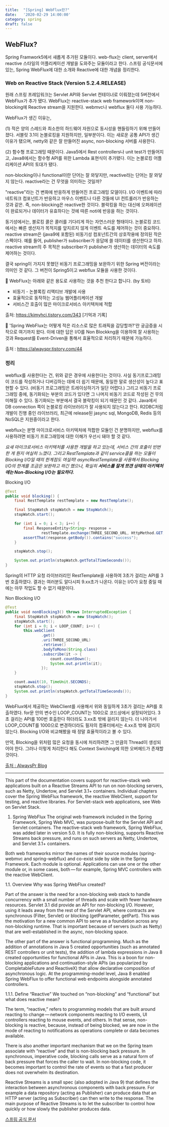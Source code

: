 ```yaml
---
title:  "[Spring] WebFlux란?"
date:   '2020-02-29 14:00:00'
category: spring
draft: false
---
```


## WebFlux?
Spring Framwork5에서 새롭게 추가된 모듈이다. web-flux는 client, server에서 reactive 스타일의 어플리케이션 개발을 도와주는 모듈이라고 한다.
스프링 공식문서에 있는, Spring WebFlux에 대한 소개와 Reactive에 대한 개념을 정리한다.

### Web on Reactive Stack (Version 5.2.4.RELEASE)

원래 스프링 프레임워크는 Servlet API와 Servlet 컨테이너로 이뤄졌는데 5버전에서 WebFlux가 추가 됐다. WebFlux는 reactive-stack web framework이며 non-blocking에 Reactive stream을 지원한다. webmvc나 webflux 둘다 사용 가능하다.

WebFlux가 생긴 이유는,

 (1) 적은 양의 스레드와 최소한의 하드웨어 자원으로 동시성을 핸들링하기 위해 만들어졌다. 서블릿 3.1이 논블로킹을 지원하지만, 일부분이다. 이는 새로운 공통 API가 생긴 이유가 됐으며, netty와 같은 잘 만들어진 async, non-blocking 서버를 사용한다.

 (2) 함수형 프로그래밍 때문이다. Java5에서 Rest controllers나 unit test가 만들어지고, Java8에서는 함수형 API를 위한 Lambda 표현식이 추가됐다. 이는 논블로킹 어플리케이션 API의 토대가 됐다.

non-blocking이나 functional이란 단어는 잘 와닿지만, reactive라는 단어는 잘 와닿지 않는다. reactive라는 건 무엇을 의미하는 것일까?

"reactive"라는 건 변화에 반응하게 만들어진 프로그래밍 모델이다. I/O 이벤트에 따라 네트워크 컴포넌트가 반응하고 마우스 이벤트나 다른 것들에 UI 컨트롤러가 반응하는 것과 같은. 즉, non-blocking은 reactive한 것이다. 블락킹을 하는 대신에 오퍼레이션이 완료되거나 데이터가 유효하다는 것에 따른 noti에 반응을 하는 것이다.

동기성에서는, 블로킹 콜은 콜러를 기다리게 하는 자연스러운 형태이다. 논블로킹 코드에서는 빠른 생산자가 목적지를 앞지르지 않게 이벤트 속도를 제어하는 것이 중요하다. reactive stream은 (java9에 포함된) 비동기성 컴포넌트간의 상호작용에 정의된 작은 스펙이다. 예를 들어, publisher가 subscriber가 응답에 쓸 데이터를 생산한다고 하자. reactive stream의 주 목적은 subscriber가 publisher가 생산하는 데이터의 속도를 제어하는 것이다.

결국 spring이 가지지 못했던 비동기 프로그래밍을 보완하기 위한 Spring 버전이라는 의미인 것 같다. 그 버전이 Spring5이고 webflux 모듈을 사용한 것이다.

🔆
WebFlux는 아래와 같은 용도로 사용하는 것을 추천 한다고 합니다. (by 토비)

- 비동기 - 논블록킹 리액티브 개발에 사용
- 효율적으로 동작하는 고성능 웹어플리케이션 개발
- 서비스간 호출이 많은 마이크로서비스 아키텍처에 적합

출처: https://kimyhcj.tistory.com/343 [기억과 기록]


🔆
'Spring WebFlux는 어떻게 적은 리소스로 많은 트래픽을 감당할까?'란 궁금증을 시작으로 여기까지 왔다. 이에 대한 답은 I/O를 Non Blockkng을 이용하여 잘 사용하는 것과 Request를 Event-Driven을 통해서 효율적으로 처리하기 때문에 가능하다.

출처 : https://alwayspr.tistory.com/44

### 정리
webflux를 사용한다는 건, 위와 같은 경우에 사용한다는 것이다. 사실 동기프로그래밍이 코드를 작성하거나 디버깅하는 데에 더 쉽기 때문에, 동일한 말로 생산성이 높다고 표현할 수 있다. (비동기 프로그래밍은 트레이싱하기가 일단 어렵다.) 그리고 비동기 프로그래밍 중에, 동기화되는 부분의 코드가 있다면 그 나머지 비동기 코드로 작성된 건 무의미해질 수 있다. 동기화되는 부분에서 결국 블락킹이 되기 때문인 것 같다. Java에서 DB connection 쪽이 논블로킹 라이브러리가 잘 사용되지 않는다고 한다. R2DBC처럼 개발이 진행 중인 라이브러리, 최근에 release된 jasync sql, MongoDB, Redis 등의 NoSQL은 지원중이라고 한다.

webflux는 분명 마이크로서비스 아키텍처에 적합한 모듈인 건 분명하지만, webflux를 사용하려면 비동기 프로그래밍에 대한 이해가 우선시 돼야 할 것 같다.

*요새 마이크로서비스 아키텍처를 사용한 개발을 하고 있는데, 서비스 간의 호출이 빈번한 게 뭔지 여실히 느꼈다. 그리고 RestTemplate과 같이 service콜을 하는 모듈이 Blocking I/O일 때의 한계점도 여실히! asyncRestTemplate을 사용해서 Blocking I/O의 한계를 조금은 보완하고 하긴 했으나, 확실히 **서비스를 잘게 쪼갠 상태의 아키텍처에는 Non-Blocking I/O는 필요하다.***

Blocking I/O
``` java
@Test
public void blocking() {
    final RestTemplate restTemplate = new RestTemplate();

    final StopWatch stopWatch = new StopWatch();
    stopWatch.start();

    for (int i = 0; i < 3; i++) {
        final ResponseEntity<String> response =
                restTemplate.exchange(THREE_SECOND_URL, HttpMethod.GET, HttpEntity.EMPTY, String.class);
        assertThat(response.getBody()).contains("success");
    }

    stopWatch.stop();

    System.out.println(stopWatch.getTotalTimeSeconds());
}
```
Spring의 HTTP 요청 라이브러리인 RestTemplate을 사용하여 3초가 걸리는 API를 3번 호출하였다. 결과는 여러분도 알다시피 9.xx초가 나온다. 이유는 I/O가 요청 중일 때에는 아무 작업도 할 수 없기 때문이다.

Non Blocking I/O
``` java
@Test
public void nonBlocking3() throws InterruptedException {
    final StopWatch stopWatch = new StopWatch();
    stopWatch.start();
    for (int i = 0; i < LOOP_COUNT; i++) {
        this.webClient
                .get()
                .uri(THREE_SECOND_URL)
                .retrieve()
                .bodyToMono(String.class)
                .subscribe(it -> {
                    count.countDown();
                    System.out.println(it);
                });
    }

    count.await(10, TimeUnit.SECONDS);
    stopWatch.stop();
    System.out.println(stopWatch.getTotalTimeSeconds());
}
```
WebFlux에서 제공하는 WebClient를 사용해서 위와 동일하게 3초가 걸리는 API를 호출하였다. for문 안의 변수인 LOOP_COUNT는 100으로 코드상에서 설정되어있다. 3초 걸리는 API를 100번 호출한다 하더라도 3.xx초 밖에 걸리지 않는다. 더 나아가서 LOOP_COUNT를 1000으로 변경하더라도 필자의 컴퓨터에서는 4.xx초 밖에 걸리지 않는다. Blocking I/O와 비교해봤을 때 정말 효율적이라고 볼 수 있다.

만약, Blocking을 위처럼 많은 요청을 동시에 처리하려면 그 만큼의 Thread이 생성되어야 한다. 그러나 이렇게 처리한다 해도 Context Swiching에 의한 오버헤드가 존재할 것이다.

[출처 : AlwaysPr Blog](https://alwayspr.tistory.com/44)

---


This part of the documentation covers support for reactive-stack web applications built on a Reactive Streams API to run on non-blocking servers, such as Netty, Undertow, and Servlet 3.1+ containers. Individual chapters cover the Spring WebFlux framework, the reactive WebClient, support for testing, and reactive libraries. For Servlet-stack web applications, see Web on Servlet Stack.

1. Spring WebFlux
The original web framework included in the Spring Framework, Spring Web MVC, was purpose-built for the Servlet API and Servlet containers. The reactive-stack web framework, Spring WebFlux, was added later in version 5.0. It is fully non-blocking, supports Reactive Streams back pressure, and runs on such servers as Netty, Undertow, and Servlet 3.1+ containers.

Both web frameworks mirror the names of their source modules (spring-webmvc and spring-webflux) and co-exist side by side in the Spring Framework. Each module is optional. Applications can use one or the other module or, in some cases, both — for example, Spring MVC controllers with the reactive WebClient.

1.1. Overview
Why was Spring WebFlux created?

Part of the answer is the need for a non-blocking web stack to handle concurrency with a small number of threads and scale with fewer hardware resources. Servlet 3.1 did provide an API for non-blocking I/O. However, using it leads away from the rest of the Servlet API, where contracts are synchronous (Filter, Servlet) or blocking (getParameter, getPart). This was the motivation for a new common API to serve as a foundation across any non-blocking runtime. That is important because of servers (such as Netty) that are well-established in the async, non-blocking space.

The other part of the answer is functional programming. Much as the addition of annotations in Java 5 created opportunities (such as annotated REST controllers or unit tests), the addition of lambda expressions in Java 8 created opportunities for functional APIs in Java. This is a boon for non-blocking applications and continuation-style APIs (as popularized by CompletableFuture and ReactiveX) that allow declarative composition of asynchronous logic. At the programming-model level, Java 8 enabled Spring WebFlux to offer functional web endpoints alongside annotated controllers.

1.1.1. Define “Reactive”
We touched on “non-blocking” and “functional” but what does reactive mean?

The term, “reactive,” refers to programming models that are built around reacting to change — network components reacting to I/O events, UI controllers reacting to mouse events, and others. In that sense, non-blocking is reactive, because, instead of being blocked, we are now in the mode of reacting to notifications as operations complete or data becomes available.

There is also another important mechanism that we on the Spring team associate with “reactive” and that is non-blocking back pressure. In synchronous, imperative code, blocking calls serve as a natural form of back pressure that forces the caller to wait. In non-blocking code, it becomes important to control the rate of events so that a fast producer does not overwhelm its destination.

Reactive Streams is a small spec (also adopted in Java 9) that defines the interaction between asynchronous components with back pressure. For example a data repository (acting as Publisher) can produce data that an HTTP server (acting as Subscriber) can then write to the response. The main purpose of Reactive Streams is to let the subscriber to control how quickly or how slowly the publisher produces data.

[스프링 공식 문서](https://docs.spring.io/spring/docs/current/spring-framework-reference/web-reactive.html)
